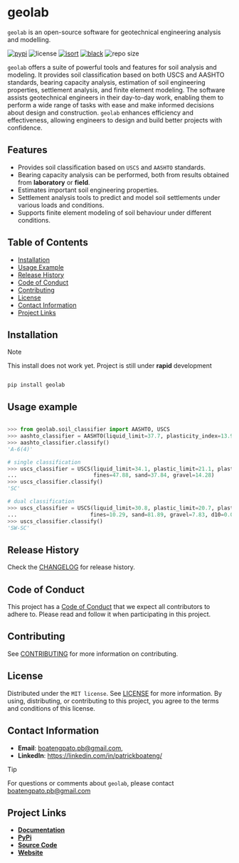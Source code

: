 # geolab

`geolab` is an open-source software for geotechnical engineering analysis and modelling.

[![pypi](https://img.shields.io/badge/PyPi-Pato546-blue?style=flat-square&logo=pypi&logoColor=white)](https://pypi.org/user/Pato546/)
![license](https://img.shields.io/pypi/l/geolab?style=flat-square)
[![isort](https://img.shields.io/badge/%20imports-isort-%231674b1?style=flat-square&labelColor=ef8336)](https://pycqa.github.io/isort/)
[![black](https://img.shields.io/badge/code%20style-black-000000.svg?style=flat-square)](https://github.com/psf/black)
![repo size](https://img.shields.io/github/repo-size/patrickboateng/geolab?style=flat-square&labelColor=ef8336)

`geolab` offers a suite of powerful tools and features for soil analysis and
modeling. It provides soil classification based on both USCS and AASHTO
standards, bearing capacity analysis, estimation of soil engineering properties,
settlement analysis, and finite element modeling. The software assists
geotechnical engineers in their day-to-day work, enabling them to perform a wide
range of tasks with ease and make informed decisions about design and
construction. `geolab` enhances efficiency and effectiveness, allowing engineers
to design and build better projects with confidence.

## Features

- Provides soil classification based on `USCS` and `AASHTO` standards.
- Bearing capacity analysis can be performed, both from results obtained from **laboratory** or **field**.
- Estimates important soil engineering properties.
- Settlement analysis tools to predict and model soil settlements under various loads and conditions.
- Supports finite element modeling of soil behaviour under different conditions.

## Table of Contents

- [Installation](#installation)
- [Usage Example](#usage-example)
- [Release History](#release-history)
- [Code of Conduct](#code-of-conduct)
- [Contributing](#contributing)
- [License](#license)
- [Contact Information](#contact-information)
- [Project Links](#project-links)

## Installation

> [!NOTE]
> This install does not work yet. Project is still under **rapid** development

```shell

pip install geolab

```

## Usage example

```python

>>> from geolab.soil_classifier import AASHTO, USCS
>>> aashto_classifier = AASHTO(liquid_limit=37.7, plasticity_index=13.9, fines=47.44)
>>> aashto_classifier.classify()
'A-6(4)'

# single classification
>>> uscs_classifier = USCS(liquid_limit=34.1, plastic_limit=21.1, plasticity_index=13,
...                        fines=47.88, sand=37.84, gravel=14.28)
>>> uscs_classifier.classify()
'SC'

# dual classification
>>> uscs_classifier = USCS(liquid_limit=30.8, plastic_limit=20.7, plasticity_index=10.1,
...                       fines=10.29, sand=81.89, gravel=7.83, d10=0.07, d30=0.3, d60=0.8)
>>> uscs_classifier.classify()
'SW-SC'

```

## Release History

Check the [CHANGELOG](./CHANGELOG.md) for release history.

## Code of Conduct

This project has a [Code of Conduct](./CODE_OF_CONDUCT.md) that we expect all contributors
to adhere to. Please read and follow it when participating in this project.

## Contributing

See [CONTRIBUTING](docs/CONTRIBUTING.md#how-to-contribute) for more information on contributing.

## License

Distributed under the `MIT license`. See [LICENSE](./LICENSE.txt) for more information. By using,
distributing, or contributing to this project, you agree to the terms and conditions of this
license.

## Contact Information

- **Email**: <boatengpato.pb@gmail.com>,
- **LinkedIn**: <https://linkedin.com/in/patrickboateng/>

> [!TIP]
> For questions or comments about `geolab`, please contact <boatengpato.pb@gmail.com>

## Project Links

- [**Documentation**](https://)
- [**PyPi**](https://)
- [**Source Code**](https://github.com/patrickboateng/geolab/)
- [**Website**](https://)
